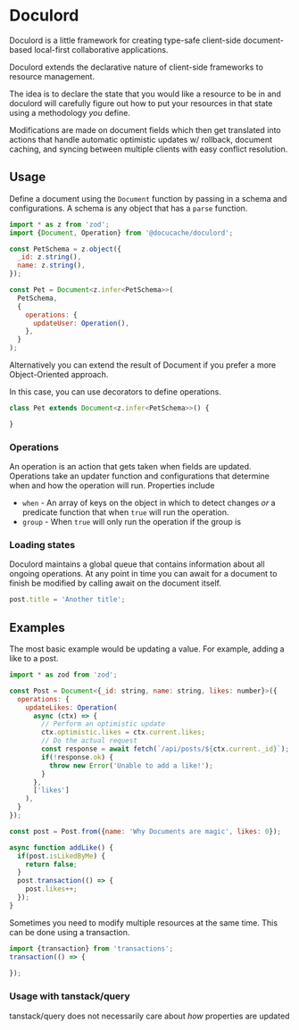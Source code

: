 # Doculord

Doculord is a little framework for creating type-safe client-side document-based local-first collaborative applications.

Doculord extends the declarative nature of client-side frameworks to resource management. 

The idea is to declare the state that you would like a resource to be in and doculord will carefully figure out how to put your resources in that state using a methodology _you_ define.

Modifications are made on document fields which then get translated into actions that handle automatic optimistic updates w/ rollback, document caching, and syncing between multiple clients with easy conflict resolution.

## Usage

Define a document using the `Document` function by passing in a schema and configurations. 
A schema is any object that has a `parse` function.

```js
import * as z from 'zod';
import {Document, Operation} from '@docucache/doculord';

const PetSchema = z.object({
  _id: z.string(),
  name: z.string(),
});

const Pet = Document<z.infer<PetSchema>>(
  PetSchema,
  {
    operations: {
      updateUser: Operation(),
    },
  }
);
```

Alternatively you can extend the result of Document if you prefer a more Object-Oriented approach.

In this case, you can use decorators to define operations.

```js
class Pet extends Document<z.infer<PetSchema>>() {

}
```

### Operations

An operation is an action that gets taken when fields are updated. Operations take an updater function and configurations that determine when and how the operation will run. Properties include

- `when` - An array of keys on the object in which to detect changes _or_ a predicate function that when `true` will run the operation.
- `group` - When `true` will only run the operation if the group is 

### Loading states

Doculord maintains a global queue that contains information about all ongoing operations.
At any point in time you can await for a document to finish be modified by calling await on the document itself.

```js
post.title = 'Another title';
```

## Examples

The most basic example would be updating a value. For example, adding a like to a post.

```js
import * as zod from 'zod';

const Post = Document<{_id: string, name: string, likes: number}>({
  operations: {
    updateLikes: Operation(
      async (ctx) => {
        // Perform an optimistic update
        ctx.optimistic.likes = ctx.current.likes;
        // Do the actual request
        const response = await fetch(`/api/posts/${ctx.current._id}`);
        if(!response.ok) {
          throw new Error('Unable to add a like!');
        }
      },
      ['likes']
    ),
  }
});

const post = Post.from({name: 'Why Documents are magic', likes: 0});

async function addLike() {
  if(post.isLikedByMe) {
    return false;
  }
  post.transaction(() => {
    post.likes++;
  });
}

```

Sometimes you need to modify multiple resources at the same time. This can be done using a transaction.

```js
import {transaction} from 'transactions';
transaction(() => {
  
});
```

### Usage with tanstack/query

tanstack/query does not necessarily care about _how_ properties are updated